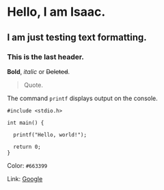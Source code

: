 # Hello, I am Isaac.

## I am just testing text formatting.

### This is the last header.

**Bold**, _italic_ or ~~Deleted~~.

> Quote.

The command `printf` displays output on the console.

```
#include <stdio.h>

int main() {

  printf("Hello, world!");

  return 0;
}
```

Color: `#663399`

Link: [Google](https://www.google.com)
